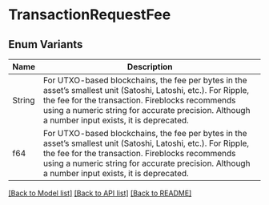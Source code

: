 # TransactionRequestFee

## Enum Variants

| Name | Description |
|---- | -----|
| String | For UTXO-based blockchains, the fee per bytes in the asset’s smallest unit (Satoshi, Latoshi, etc.).  For Ripple, the fee for the transaction. Fireblocks recommends using a numeric string for accurate precision. Although a number input exists, it is deprecated. |
| f64 | For UTXO-based blockchains, the fee per bytes in the asset’s smallest unit (Satoshi, Latoshi, etc.).  For Ripple, the fee for the transaction. Fireblocks recommends using a numeric string for accurate precision. Although a number input exists, it is deprecated. |

[[Back to Model list]](../README.md#documentation-for-models) [[Back to API list]](../README.md#documentation-for-api-endpoints) [[Back to README]](../README.md)


